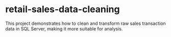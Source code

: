 # retail-sales-data-cleaning
This project demonstrates how to clean and transform raw sales transaction data in SQL Server, making it more suitable for analysis.
